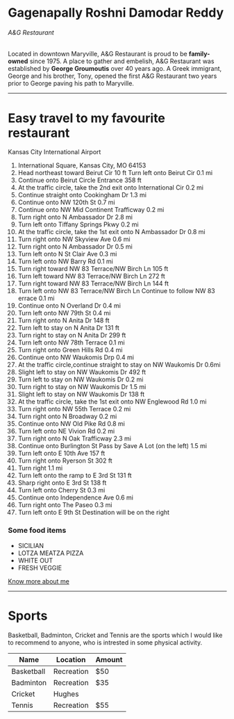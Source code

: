# Gagenapally Roshni Damodar Reddy
###### A&G Restaurant

Located in downtown Maryville, 
A&G Restaurant is proud to be **family-owned** since 1975.
A place to gather and embelish, A&G Restaurant was established by **George Groumoutis** over 40 years ago. A Greek immigrant, George and his brother, Tony, opened the first A&G Restaurant two years prior to George paving his path to Maryville.

-------------------------------------------
# Easy travel to my favourite restaurant

Kansas City International Airport
1. International Square, Kansas City, MO 64153
2. Head northeast toward Beirut Cir
   10 ft
   Turn left onto Beirut Cir
   0.1 mi
3. Continue onto Beirut Circle Entrance
   358 ft
4. At the traffic circle, take the 2nd exit onto International Cir
   0.2 mi
5. Continue straight onto Cookingham Dr
   1.3 mi
6. Continue onto NW 120th St
   0.7 mi
7. Continue onto NW Mid Continent Trafficway
   0.2 mi
8. Turn right onto N Ambassador Dr
   2.8 mi
9. Turn left onto Tiffany Springs Pkwy
   0.2 mi
10. At the traffic circle, take the 1st exit onto N Ambassador Dr
    0.8 mi
11. Turn right onto NW Skyview Ave
    0.6 mi
12. Turn right onto N Ambassador Dr 0.5 mi
13. Turn left onto N St Clair Ave 0.3 mi
14. Turn left onto NW Barry Rd 0.1 mi
15. Turn right toward NW 83 Terrace/NW Birch Ln 105 ft
16. Turn left toward NW 83 Terrace/NW Birch Ln 272 ft
17. Turn right toward NW 83 Terrace/NW Birch Ln 144 ft
18. Turn left onto NW 83 Terrace/NW Birch Ln Continue to follow NW 83  errace 0.1 mi
19. Continue onto N Overland Dr 0.4 mi
20. Turn left onto NW 79th St 0.4 mi
21. Turn right onto N Anita Dr 148 ft
22. Turn left to stay on N Anita Dr 131 ft
23. Turn right to stay on N Anita Dr 299 ft
24. Turn left onto NW 78th Terrace 0.1 mi
25. Turn right onto Green Hills Rd 0.4 mi
26. Continue onto NW Waukomis Drp 0.4 mi
27. At the traffic circle,continue straight to stay on NW Waukomis Dr 0.6mi
28. Slight left to stay on NW Waukomis Dr 492 ft
29. Turn left to stay on NW Waukomis Dr 0.2 mi
30. Turn right to stay on NW Waukomis Dr 1.5 mi
31. Slight left to stay on NW Waukomis Dr 138 ft
32. At the traffic circle, take the 1st exit onto NW Englewood Rd 1.0 mi
33. Turn right onto NW 55th Terrace 0.2 mi
34. Turn right onto N Broadway 0.2 mi
35. Continue onto NW Old Pike Rd 0.8 mi
36. Turn left onto NE Vivion Rd 0.2 mi
37. Turn right onto N Oak Trafficway 2.3 mi
38. Continue onto Burlington St Pass by Save A Lot (on the left) 1.5 mi
39. Turn left onto E 10th Ave 157 ft
40. Turn right onto Ryerson St 302 ft
41. Turn right 1.1 mi
42. Turn left onto the ramp to E 3rd St 131 ft
43. Sharp right onto E 3rd St 138 ft
44. Turn left onto Cherry St 0.3 mi
45. Continue onto Independence Ave 0.6 mi
46. Turn right onto The Paseo 0.3 mi
47. Turn left onto E 9th St Destination will be on the right

 ### Some food items
* SICILIAN
* LOTZA MEATZA PIZZA
* WHITE OUT
* FRESH VEGGIE

[Know more about me](https://github.com/s546652/assignment2-Gagenapally/blob/main/AboutMe.md)

-----------------------------------------------

# Sports

Basketball, Badminton, Cricket and Tennis are the sports which I would like to recommend to anyone, who is intrested in some physical activity.

|  Name       |  Location | Amount  |
|-------------|-----------|---------|
|  Basketball | Recreation  |  $50  |
|  Badminton  | Recreation  |  $35  |
|  Cricket    | Hughes  |   |  $50  |
|   Tennis    |  Recreation |  $55  |